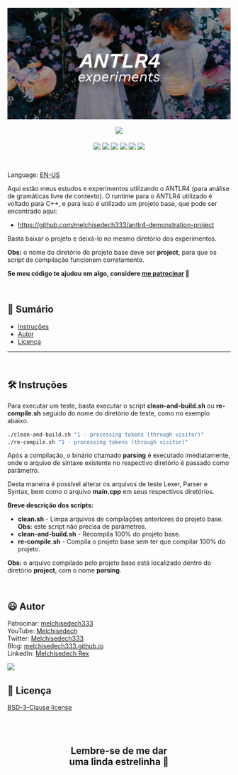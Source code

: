 
<p align='center'>
    <img src="extras/images/banner.jpg" >
</p>

<p align="center">
    <a href="https://github.com/sponsors/melchisedech333"><img src="https://img.shields.io/badge/patrocinar-30363D?style=for-the-badge&logo=GitHub-Sponsors&logoColor=#white" ></a>
    <br><br>
    <img src="https://badgen.net/badge/nível de amor/7 de 10/purple" >
    <img src="https://img.shields.io/github/languages/count/melchisedech333/antlr4-experiments?color=%23f34b7d&label=linguagens" >
    <img src="https://img.shields.io/github/languages/top/melchisedech333/antlr4-experiments?color=%23f34b7d" >
    <img src="https://img.shields.io/github/directory-file-count/melchisedech333/antlr4-experiments?label=arquivos" >
    <img src="https://img.shields.io/github/repo-size/melchisedech333/antlr4-experiments?label=tamanho repo" >
    <img src="https://img.shields.io/github/license/melchisedech333/antlr4-experiments?label=licen%C3%A7a" >
</p>

<br>

Language: <a href="readme.md">EN-US</a>

Aqui estão meus estudos e experimentos utilizando o ANTLR4 (para análise de gramáticas livre de contexto). O runtime para o ANTLR4 utilizado é voltado para C++, e para isso é utilizado um projeto base, que pode ser encontrado aqui:

- https://github.com/melchisedech333/antlr4-demonstration-project

Basta baixar o projeto e deixá-lo no mesmo diretório dos experimentos.

<b>Obs:</b> o nome do diretório do projeto base deve ser <b>project</b>, para que os script de compilação funcionem corretamente.

**Se meu código te ajudou em algo, considere [me patrocinar](https://github.com/sponsors/melchisedech333) :blue_heart:** 

<br>

:bookmark_tabs: Sumário
-----
* [Instruções](#hammer_and_wrench-instruções)
* [Autor](#smiley-autor)
* [Licença](#scroll-licença)
-----

<br>

:hammer_and_wrench: Instruções
---

Para executar um teste, basta executar o script <b>clean-and-build.sh</b> ou <b>re-compile.sh</b> seguido do nome do diretório de teste, como no exemplo abaixo.

```bash
./clean-and-build.sh "1 - processing tokens (through visitor)"
./re-compile.sh "1 - processing tokens (through visitor)"
```

Após a compilação, o binário chamado <b>parsing</b> é executado imediatamente, onde o arquivo de sintaxe existente no respectivo diretório é passado como parâmetro.

Desta maneira é possível alterar os arquivos de teste Lexer, Parser e Syntax, bem como o arquivo <b>main.cpp</b> em seus respectivos diretórios.

<b>Breve descrição dos scripts:</b>
- <b>clean.sh</b> - Limpa arquivos de compilações anteriores do projeto base. <b>Obs:</b> este script não precisa de parâmetros.
- <b>clean-and-build.sh</b> - Recompila 100% do projeto base.
- <b>re-compile.sh</b> - Compila o projeto base sem ter que compilar 100% do projeto.

<b>Obs:</b> o arquivo compilado pelo projeto base está localizado dentro do diretório <b>project</b>, com o nome <b>parsing</b>.

<br>

:smiley: Autor
---

Patrocinar: [melchisedech333](https://github.com/sponsors/melchisedech333)<br>
YouTube: [Melchisedech](https://www.youtube.com/channel/UC4Sh4wxncr5arnydpUfWPKw)<br>
Twitter: [Melchisedech333](https://twitter.com/Melchisedech333)<br>
Blog: [melchisedech333.github.io](https://melchisedech333.github.io/)<br>
LinkedIn: [Melchisedech Rex](https://www.linkedin.com/in/melchisedech-rex-724152235/)

<img src="https://github.com/melchisedech333.png?size=200" height="100" />

<br>

:scroll: Licença
---

[ BSD-3-Clause license](./license)

<br><br>

<div align="center">

## Lembre-se de me dar <br> uma linda estrelinha :star_struck:

</div>


